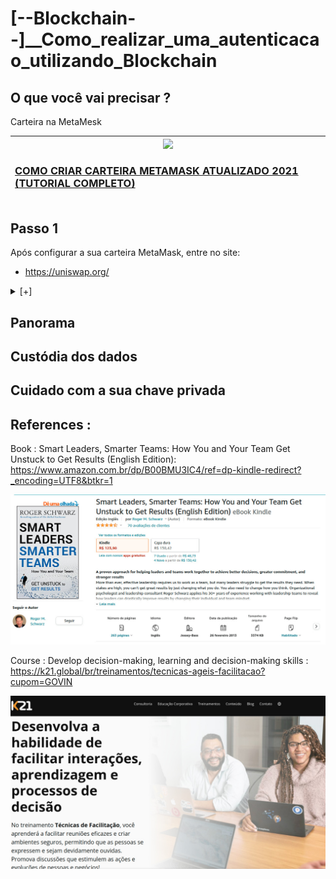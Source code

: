 # [--Blockchain--]__Como_realizar_uma_autenticacao_utilizando_Blockchain

## O que você vai precisar ?

Carteira na MetaMesk

| [<img style="text-align: left;" src="https://img.youtube.com/vi/SDYBxKlqIhw/0.jpg" width=100%><br><h3 style="text-align: left;">COMO CRIAR CARTEIRA METAMASK ATUALIZADO 2021 (TUTORIAL COMPLETO)</h3>](https://www.youtube.com/watch?v=SDYBxKlqIhw) |
| :---: |

## Passo 1

Após configurar a sua carteira MetaMask, entre no site:

* https://uniswap.org/

<details>
  <summary>[+]</summary>

| [<img style="text-align: left;" src="https://img.youtube.com/vi/7tQdgxRJXsg/0.jpg" width=100%><br><h3 style="text-align: left;">UNISWAP EXPLICADA</h3>](https://www.youtube.com/watch?v=7tQdgxRJXsg) |
| :---: |


</details>



## Panorama

## Custódia dos dados

## Cuidado com a sua chave privada





## References : 

Book : Smart Leaders, Smarter Teams: How You and Your Team Get Unstuck to Get Results (English Edition): https://www.amazon.com.br/dp/B00BMU3IC4/ref=dp-kindle-redirect?_encoding=UTF8&btkr=1

![Screenshot](./imgs/book-smart-leads.jpeg)

Course : Develop decision-making, learning and decision-making skills : https://k21.global/br/treinamentos/tecnicas-ageis-facilitacao?cupom=GOVIN

![Screenshot](./imgs/k21-course-facilitation.jpeg)